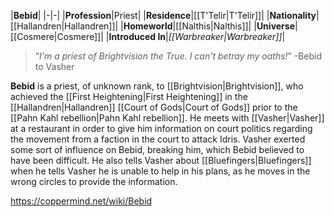 |**Bebid**|
|-|-|
|**Profession**|Priest|
|**Residence**|[[T'Telir\|T'Telir]]|
|**Nationality**|[[Hallandren\|Hallandren]]|
|**Homeworld**|[[Nalthis\|Nalthis]]|
|**Universe**|[[Cosmere\|Cosmere]]|
|**Introduced In**|*[[Warbreaker\|Warbreaker]]*|

>“*I'm a priest of Brightvision the True. I can't betray my oaths!*”
\-Bebid to Vasher


**Bebid** is a priest, of unknown rank, to [[Brightvision\|Brightvision]], who achieved the [[First Heightening\|First Heightening]] in the [[Hallandren\|Hallandren]] [[Court of Gods\|Court of Gods]] prior to the [[Pahn Kahl rebellion\|Pahn Kahl rebellion]].
He meets with [[Vasher\|Vasher]] at a restaurant in order to give him information on court politics regarding the movement from a faction in the court to attack Idris. Vasher exerted some sort of influence on Bebid, breaking him, which Bebid believed to have been difficult. He also tells Vasher about [[Bluefingers\|Bluefingers]] when he tells Vasher he is unable to help in his plans, as he moves in the wrong circles to provide the information.



https://coppermind.net/wiki/Bebid